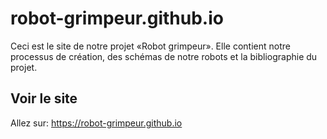 # robot-grimpeur.github.io

Ceci est le site de notre projet «Robot grimpeur». Elle contient notre processus de création, des schémas de notre robots et la bibliographie du projet.

## Voir le site

Allez sur: https://robot-grimpeur.github.io
